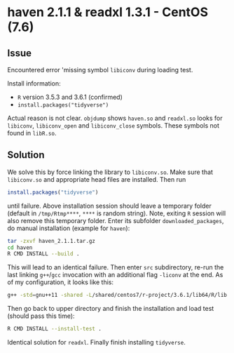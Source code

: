 haven 2.1.1 & readxl 1.3.1 - CentOS (7.6)
=========================================

## Issue

Encountered error 'missing symbol `libiconv` during loading test.

Install information:

* `R` version 3.5.3 and 3.6.1 (confirmed)
* `install.packages("tidyverse")`

Actual reason is not clear.
`objdump` shows `haven.so` and `readxl.so` looks for `libiconv`, `libiconv_open` and `libiconv_close` symbols.
These symbols not found in `libR.so`.

## Solution

We solve this by force linking the library to `libiconv.so`.
Make sure that `libiconv.so` and appropriate head files are installed.
Then run
```r
install.packages("tidyverse")
```
until failure.
Above installation session should leave a temporary folder (default in `/tmp/Rtmp****`, `****` is random string).
Note, exiting `R` session will also remove this temporary folder.
Enter its subfolder `downloaded_packages`, do manual installation (example for `haven`):
```bash
tar -zxvf haven_2.1.1.tar.gz
cd haven
R CMD INSTALL --build .
```

This will lead to an identical failure.
Then enter `src` subdirectory, re-run the last linking `g++`/`gcc` invocation with an additional flag `-liconv` at the end.
As of my configuration, it looks like this:
```bash
g++ -std=gnu++11 -shared -L/shared/centos7/r-project/3.6.1/lib64/R/lib -Wl,-rpath,/home/li.gua/.local/lib,-rpath,/shared/centos7/gcc/7.2.0/lib64 -o haven.so tagged_na.o readstat/readstat_parser.o readstat/readstat_metadata.o readstat/readstat_io_unistd.o readstat/readstat_bits.o readstat/readstat_variable.o readstat/readstat_writer.o readstat/readstat_error.o readstat/readstat_convert.o readstat/CKHashTable.o readstat/readstat_malloc.o readstat/readstat_value.o readstat/sas/readstat_xport_write.o readstat/sas/readstat_sas7bcat_read.o readstat/sas/readstat_sas7bdat_write.o readstat/sas/readstat_sas7bcat_write.o readstat/sas/ieee.o readstat/sas/readstat_xport_read.o readstat/sas/readstat_sas.o readstat/sas/readstat_sas_rle.o readstat/sas/readstat_xport.o readstat/sas/readstat_sas7bdat_read.o readstat/spss/readstat_sav_compress.o readstat/spss/readstat_spss_parse.o readstat/spss/readstat_sav_read.o readstat/spss/readstat_por_read.o readstat/spss/readstat_sav.o readstat/spss/readstat_por.o readstat/spss/readstat_sav_parse_timestamp.o readstat/spss/readstat_zsav_read.o readstat/spss/readstat_sav_write.o readstat/spss/readstat_zsav_compress.o readstat/spss/readstat_spss.o readstat/spss/readstat_por_write.o readstat/spss/readstat_zsav_write.o readstat/spss/readstat_sav_parse.o readstat/spss/readstat_por_parse.o readstat/stata/readstat_dta_read.o readstat/stata/readstat_dta.o readstat/stata/readstat_dta_parse_timestamp.o readstat/stata/readstat_dta_write.o DfReader.o DfWriter.o haven_types.o RcppExports.o -lz -L/shared/centos7/r-project/3.6.1/lib64/R/lib -lR -liconv
```
Then go back to upper directory and finish the installation and load test (should pass this time):
```bash
R CMD INSTALL --install-test .
```

Identical solution for `readxl`.
Finally finish installing `tidyverse`.
